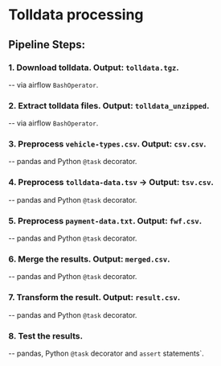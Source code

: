 # Tolldata processing

## Pipeline Steps:

### 1. Download tolldata. Output: `tolldata.tgz`.
-- via airflow `BashOperator`.

### 2. Extract tolldata files. Output: `tolldata_unzipped`.
-- via airflow `BashOperator`.

### 3. Preprocess `vehicle-types.csv`. Output: `csv.csv`. 
-- pandas and Python `@task` decorator.

### 4. Preprocess `tolldata-data.tsv` -> Output: `tsv.csv`. 
-- pandas and Python `@task` decorator.

### 5. Preprocess `payment-data.txt`. Output: `fwf.csv`. 
-- pandas and Python `@task` decorator.

### 6. Merge the results. Output: `merged.csv`. 
-- pandas and Python `@task` decorator.

### 7. Transform the result. Output: `result.csv`.
-- pandas and Python `@task` decorator.

### 8. Test the results.
-- pandas, Python `@task` decorator and `assert` statements`.
